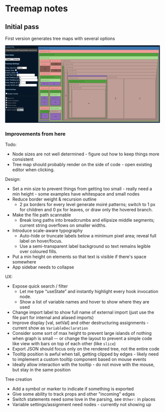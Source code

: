 # Treemap notes

## Initial pass

First version generates tree maps with several options

![alt text](image.png)

### Improvements from here

Todo:

- Node sizes are not well determined - figure out how to keep things more consistent
- Tree map should probably render on the side of code - open existing editor when clicking.

Design:

- Set a min size to prevent things from getting too small - really need a min height - some examples have whitespace and small nodes
- Reduce border weight & recursion outline
  - 2 px borders for every level generate moiré patterns; switch to 1 px for children and 0 px for leaves, or draw only the hovered branch.
- Make the file path scannable
  - Break long paths into breadcrumbs and ellipsize middle segments; current string overflows on smaller widths.
- Introduce scale-aware typography
  - Auto-hide or truncate labels below a minimum pixel area; reveal full label on hover/focus.
  - Use a semi-transparent label background so text remains legible over coloured fills.
- Put a min height on elements so that text is visible if there's space somewhere
- App sidebar needs to collapse

UX:

- Expose quick search / filter
  - Let me type “useState” and instantly highlight every hook invocation node.
  - Show a list of variable names and hover to show where they are used
- Change import label to show full name of external import (just use the file part for internal and aliased imports)
- Improve display [val, setVal] and other destructuring assignments - current show as `VariableDeclaration`
- Consider some sort of max height to prevent large islands of nothing when graph is small -- or change the layout to prevent a simple code like view with bars on top of each other (like `slice`)
- Export JSON should focus only on the rendered tree, not the entire code
- Tooltip position is awful when tall, getting clipped by edges - likely need to implement a custom tooltip component based on mouse events
- Ideally allow interaction with the tooltip - do not move with the mouse, but stay in the same position

Tree creation

- Add a symbol or marker to indicate if something is exported
- Give some ability to track props and other "incoming" edges
- Switch statements need some love in the parsing, see `Other:` in places
- Variable settings/assignment need nodes - currently not showing up
